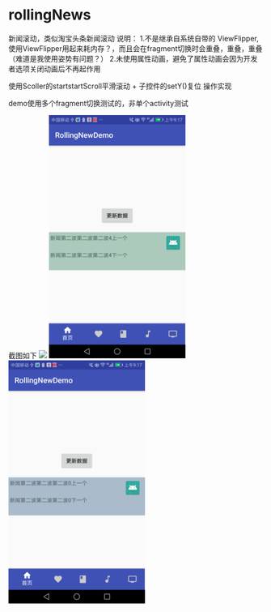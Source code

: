 # rollingNews
新闻滚动，类似淘宝头条新闻滚动
说明：
1.不是继承自系统自带的 ViewFlipper,使用ViewFlipper用起来耗内存？，而且会在fragment切换时会重叠，重叠，重叠（难道是我使用姿势有问题？）
2.未使用属性动画，避免了属性动画会因为开发者选项关闭动画后不再起作用

使用Scoller的startstartScroll平滑滚动 + 子控件的setY()复位 操作实现

demo使用多个fragment切换测试的，非单个activity测试


截图如下
<img src="https://github.com/docwei2050/rollingNews/blob/master/screenshots/rollingnews.gif"  />
<img src="https://github.com/docwei2050/rollingNews/blob/master/screenshots/Screenshot_20180517-091725.png" width=270 height=480 />
<img src="https://github.com/docwei2050/rollingNews/blob/master/screenshots/Screenshot_20180517-091728.png" width=270 height=480 />




